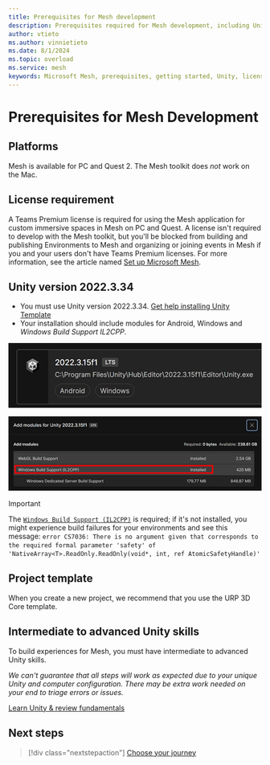```yaml
---
title: Prerequisites for Mesh development
description: Prerequisites required for Mesh development, including Unity information.
author: vtieto
ms.author: vinnietieto
ms.date: 8/1/2024
ms.topic: overload
ms.service: mesh
keywords: Microsoft Mesh, prerequisites, getting started, Unity, license
---
```


# Prerequisites for Mesh Development

## Platforms

Mesh is available for PC and Quest 2. The Mesh toolkit does *not* work on the Mac.

## License requirement

A Teams Premium license is required for using the Mesh application for custom immersive spaces in Mesh on PC and Quest. A license isn't required to develop with the Mesh toolkit, but you'll be blocked from building and publishing Environments to Mesh and organizing or joining events in Mesh if you and your users don't have Teams Premium licenses. For more information, see the article named [Set up Microsoft Mesh](../../Setup/Content/setup-m365-mesh.md).

## Unity version 2022.3.34

- You must use Unity version 2022.3.34. [Get help installing Unity Template](https://docs.unity3d.com/hub/manual/InstallEditors.html)
- Your installation should include modules for Android, Windows and *Windows Build Support IL2CPP*. 

![A screenshot of the required version of Unity.](../../media/get-started-developing-mesh/image002.png)

![A screenshot of the IL2CPP module in the Add Modules window.](../../media/get-started-developing-mesh/062-install-il2cpp.png)

> [!IMPORTANT]
> The [`Windows Build Support (IL2CPP)`](https://docs.unity3d.com/2023.2/Documentation/Manual/IL2CPP.html) is required; if it's not installed, you might experience build failures for your environments and see this message: `error CS7036: There is no argument given that corresponds to the required formal parameter 'safety' of 'NativeArray<T>.ReadOnly.ReadOnly(void*, int, ref AtomicSafetyHandle)'`

## Project template

When you create a new project, we recommend that you use the URP 3D Core template.

## Intermediate to advanced Unity skills

To build experiences for Mesh, you must have intermediate to advanced Unity skills.

*We can't guarantee that all steps will work as expected due to your unique Unity and computer configuration. There may be extra work needed on your end to triage errors or issues.*

[Learn Unity & review fundamentals](https://learn.unity.com/)

## Next steps

> [!div class="nextstepaction"]
> [Choose your journey](choose-your-journey.md)
